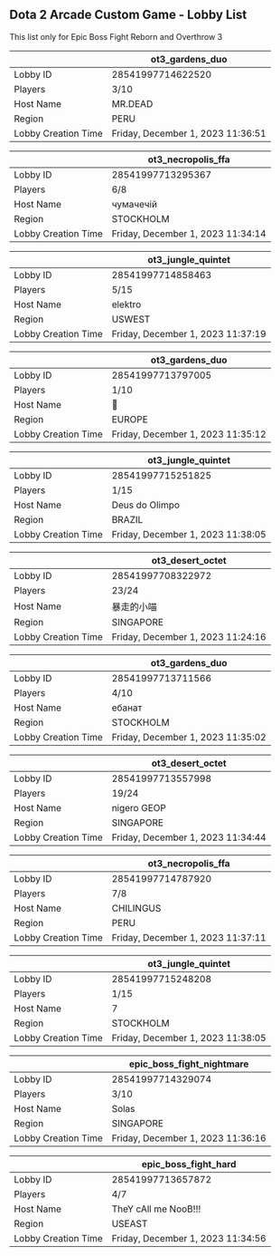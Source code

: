 ## Dota 2 Arcade Custom Game - Lobby List

This list only for Epic Boss Fight Reborn and Overthrow 3

|  | ot3_gardens_duo |
| ------ | ------ |
| Lobby ID | 28541997714622520 |
| Players | 3/10 |
| Host Name | MR.DEAD |
| Region | PERU |
| Lobby Creation Time | Friday, December 1, 2023 11:36:51 |


|  | ot3_necropolis_ffa |
| ------ | ------ |
| Lobby ID | 28541997713295367 |
| Players | 6/8 |
| Host Name | чумачечiй |
| Region | STOCKHOLM |
| Lobby Creation Time | Friday, December 1, 2023 11:34:14 |


|  | ot3_jungle_quintet |
| ------ | ------ |
| Lobby ID | 28541997714858463 |
| Players | 5/15 |
| Host Name | elektro |
| Region | USWEST |
| Lobby Creation Time | Friday, December 1, 2023 11:37:19 |


|  | ot3_gardens_duo |
| ------ | ------ |
| Lobby ID | 28541997713797005 |
| Players | 1/10 |
| Host Name | 🍌 |
| Region | EUROPE |
| Lobby Creation Time | Friday, December 1, 2023 11:35:12 |


|  | ot3_jungle_quintet |
| ------ | ------ |
| Lobby ID | 28541997715251825 |
| Players | 1/15 |
| Host Name | Deus do Olimpo |
| Region | BRAZIL |
| Lobby Creation Time | Friday, December 1, 2023 11:38:05 |


|  | ot3_desert_octet |
| ------ | ------ |
| Lobby ID | 28541997708322972 |
| Players | 23/24 |
| Host Name | 暴走的小喵 |
| Region | SINGAPORE |
| Lobby Creation Time | Friday, December 1, 2023 11:24:16 |


|  | ot3_gardens_duo |
| ------ | ------ |
| Lobby ID | 28541997713711566 |
| Players | 4/10 |
| Host Name | ебанат |
| Region | STOCKHOLM |
| Lobby Creation Time | Friday, December 1, 2023 11:35:02 |


|  | ot3_desert_octet |
| ------ | ------ |
| Lobby ID | 28541997713557998 |
| Players | 19/24 |
| Host Name | nigero GEOP |
| Region | SINGAPORE |
| Lobby Creation Time | Friday, December 1, 2023 11:34:44 |


|  | ot3_necropolis_ffa |
| ------ | ------ |
| Lobby ID | 28541997714787920 |
| Players | 7/8 |
| Host Name | CHILINGUS |
| Region | PERU |
| Lobby Creation Time | Friday, December 1, 2023 11:37:11 |


|  | ot3_jungle_quintet |
| ------ | ------ |
| Lobby ID | 28541997715248208 |
| Players | 1/15 |
| Host Name | 7 |
| Region | STOCKHOLM |
| Lobby Creation Time | Friday, December 1, 2023 11:38:05 |


|  | epic_boss_fight_nightmare |
| ------ | ------ |
| Lobby ID | 28541997714329074 |
| Players | 3/10 |
| Host Name | Solas |
| Region | SINGAPORE |
| Lobby Creation Time | Friday, December 1, 2023 11:36:16 |


|  | epic_boss_fight_hard |
| ------ | ------ |
| Lobby ID | 28541997713657872 |
| Players | 4/7 |
| Host Name | TheY cAll me NooB!!! |
| Region | USEAST |
| Lobby Creation Time | Friday, December 1, 2023 11:34:56 |


